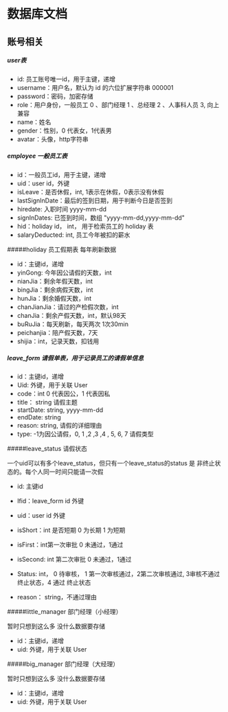 # 数据库文档

## 账号相关

##### user表

- id: 员工账号唯一id，用于主键，递增
- username：用户名，默认为 id 的六位扩展字符串 000001
- password：密码，加密存储
- role：用户身份，一般员工 0 、部门经理 1 、总经理 2 、人事科人员 3, 向上兼容
- name：姓名
- gender：性别，0 代表女，1代表男
- avatar：头像，http字符串

##### employee  一般员工表

- id：一般员工id，用于主键，递增
- uid：user id，外键
- isLeave：是否休假，int, 1表示在休假，0表示没有休假
- lastSignInDate：最后的签到日期，用于判断今日是否签到
- hiredate: 入职时间 yyyy-mm-dd
- signInDates: 已签到时间，数组   "yyyy-mm-dd,yyyy-mm-dd"
- hid：holiday id， int， 用于检索员工的 holiday 表
- salaryDeducted:  int, 员工今年被扣的薪水 

#####holiday 员工假期表 每年刷新数据

- id：主键id，递增
- yinGong: 今年因公请假的天数，int
- nianJia：剩余年假天数，int
- bingJia：剩余病假天数，int
- hunJia：剩余婚假天数，int
- chanJianJia：请过的产检假次数，int
- chanJia：剩余产假天数，int，默认98天
- buRuJia：每天刷新，每天两次 1次30min
- peichanjia：陪产假天数，7天
- shijia：int，记录天数，扣钱用

##### leave_form 请假单表，用于记录员工的请假单信息

- id：主键id，递增
- Uid: 外键，用于关联 User
- code：int 0 代表因公，1 代表因私
-  title： string 请假主题
- startDate: string, yyyy-mm-dd
- endDate: string
- reason: string, 请假的详细理由
- type:  -1为因公请假，0, 1 ,2 ,3 ,4 , 5, 6, 7 请假类型

#####leave_status 请假状态

一个uid可以有多个leave_status，但只有一个leave_status的status 是 非终止状态的。每个人同一时间只能请一次假

- id: 主键id

- lfid：leave_form id 外键

- uid：user id 外键

- isShort：int 是否短期  0 为长期 1 为短期
- isFirst：int第一次审批  0 未通过，1通过
- isSecond: int 第二次审批  0 未通过，1通过
- Status: int， 0 待审核， 1 第一次审核通过，2第二次审核通过, 3审核不通过 终止状态，4 通过 终止状态
- reason： string，不通过理由



#####little_manager 部门经理（小经理）

暂时只想到这么多 没什么数据要存储

- id：主键id，递增
- uid: 外键，用于关联 User



#####big_manager 部门经理（大经理）

暂时只想到这么多 没什么数据要存储

- id：主键id，递增
- uid: 外键，用于关联 User

